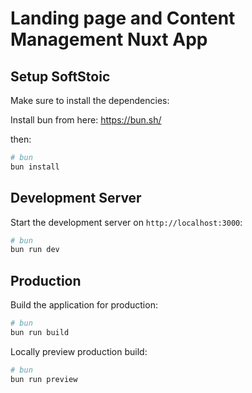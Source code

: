 # Landing page and Content Management Nuxt App

## Setup SoftStoic

Make sure to install the dependencies:

Install bun from here: https://bun.sh/

then:

```bash
# bun
bun install
```

## Development Server

Start the development server on `http://localhost:3000`:

```bash
# bun
bun run dev
```

## Production

Build the application for production:

```bash
# bun
bun run build
```

Locally preview production build:

```bash
# bun
bun run preview
```
